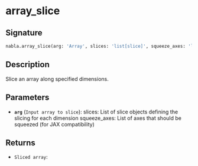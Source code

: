 # array_slice

## Signature

```python
nabla.array_slice(arg: 'Array', slices: 'list[slice]', squeeze_axes: 'list[int] | None') -> 'Array'
```

## Description

Slice an array along specified dimensions.

## Parameters

- **`arg`** (`Input array to slice`): slices: List of slice objects defining the slicing for each dimension squeeze_axes: List of axes that should be squeezed (for JAX compatibility)

## Returns

- `Sliced array`: 
